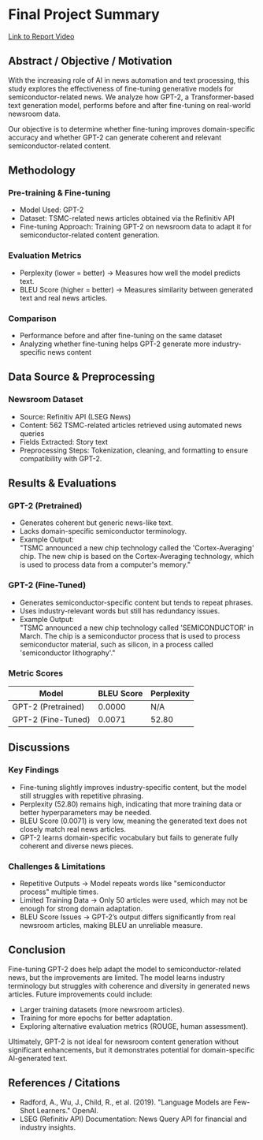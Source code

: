 # Final Project Summary
[Link to Report Video]()

## Abstract / Objective / Motivation  

With the increasing role of AI in news automation and text processing, this study explores the effectiveness of fine-tuning generative models for semiconductor-related news. We analyze how GPT-2, a Transformer-based text generation model, performs before and after fine-tuning on real-world newsroom data.  

Our objective is to determine whether fine-tuning improves domain-specific accuracy and whether GPT-2 can generate coherent and relevant semiconductor-related content.


## Methodology  
### Pre-training & Fine-tuning

- Model Used: GPT-2  
- Dataset: TSMC-related news articles obtained via the Refinitiv API  
- Fine-tuning Approach: Training GPT-2 on newsroom data to adapt it for semiconductor-related content generation.

### Evaluation Metrics
- Perplexity (lower = better) → Measures how well the model predicts text.  
- BLEU Score (higher = better) → Measures similarity between generated text and real news articles.  

### Comparison
- Performance before and after fine-tuning on the same dataset  
- Analyzing whether fine-tuning helps GPT-2 generate more industry-specific news content  


## Data Source & Preprocessing
### Newsroom Dataset
- Source: Refinitiv API (LSEG News)  
- Content: 562 TSMC-related articles retrieved using automated news queries  
- Fields Extracted: Story text  
- Preprocessing Steps: Tokenization, cleaning, and formatting to ensure compatibility with GPT-2.  


## Results & Evaluations
### GPT-2 (Pretrained)
- Generates coherent but generic news-like text.  
- Lacks domain-specific semiconductor terminology.  
- Example Output:  
  "TSMC announced a new chip technology called the 'Cortex-Averaging' chip. The new chip is based on the Cortex-Averaging technology, which is used to process data from a computer's memory."

### GPT-2 (Fine-Tuned)
- Generates semiconductor-specific content but tends to repeat phrases.  
- Uses industry-relevant words but still has redundancy issues.  
- Example Output:  
  "TSMC announced a new chip technology called 'SEMICONDUCTOR' in March. The chip is a semiconductor process that is used to process semiconductor material, such as silicon, in a process called 'semiconductor lithography'."

### Metric Scores
Model | BLEU Score | Perplexity  
--- | --- | ---  
GPT-2 (Pretrained) | 0.0000 | N/A  
GPT-2 (Fine-Tuned) | 0.0071 | 52.80  

## Discussions
### Key Findings
- Fine-tuning slightly improves industry-specific content, but the model still struggles with repetitive phrasing.  
- Perplexity (52.80) remains high, indicating that more training data or better hyperparameters may be needed.  
- BLEU Score (0.0071) is very low, meaning the generated text does not closely match real news articles.  
- GPT-2 learns domain-specific vocabulary but fails to generate fully coherent and diverse news pieces.  

### Challenges & Limitations
- Repetitive Outputs → Model repeats words like "semiconductor process" multiple times.  
- Limited Training Data → Only 50 articles were used, which may not be enough for strong domain adaptation.  
- BLEU Score Issues → GPT-2’s output differs significantly from real newsroom articles, making BLEU an unreliable measure.  

## Conclusion
Fine-tuning GPT-2 does help adapt the model to semiconductor-related news, but the improvements are limited. The model learns industry terminology but struggles with coherence and diversity in generated news articles. Future improvements could include:
- Larger training datasets (more newsroom articles).  
- Training for more epochs for better adaptation.  
- Exploring alternative evaluation metrics (ROUGE, human assessment).  

Ultimately, GPT-2 is not ideal for newsroom content generation without significant enhancements, but it demonstrates potential for domain-specific AI-generated text.

## References / Citations
- Radford, A., Wu, J., Child, R., et al. (2019). "Language Models are Few-Shot Learners." OpenAI.  
- LSEG (Refinitiv API) Documentation: News Query API for financial and industry insights.  
